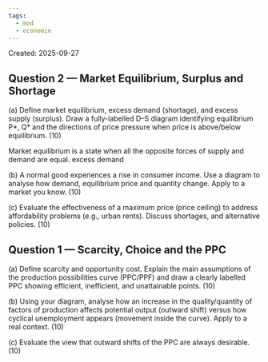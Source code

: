 ```yaml
---
tags:
  - mod
  - economie
---
```

Created: 2025-09-27

## **Question** 2 — Market Equilibrium, Surplus and Shortage
(a) Define market equilibrium, excess demand (shortage), and excess supply (surplus). Draw a
fully-labelled D–S diagram identifying equilibrium P*, Q* and the directions of price pressure
when price is above/below equilibrium. (10)

Market equilibrium is a state when all the opposite forces of supply and demand are equal. excess demand

(b) A normal good experiences a rise in consumer income. Use a diagram to analyse how
demand, equilibrium price and quantity change. Apply to a market you know. (10)



(c) Evaluate the effectiveness of a maximum price (price ceiling) to address affordability
problems (e.g., urban rents). Discuss shortages, and alternative policies. (10)


## **Question 1** — Scarcity, Choice and the PPC
(a) Define scarcity and opportunity cost. Explain the main assumptions of the production
possibilities curve (PPC/PPF) and draw a clearly labelled PPC showing efficient, inefficient, and
unattainable points. (10)



(b) Using your diagram, analyse how an increase in the quality/quantity of factors of production
affects potential output (outward shift) versus how cyclical unemployment appears (movement
inside the curve). Apply to a real context. (10)



(c) Evaluate the view that outward shifts of the PPC are always desirable. (10)

